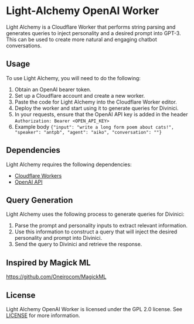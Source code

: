 # Light-Alchemy OpenAI Worker

Light Alchemy is a Cloudflare Worker that performs string parsing and generates queries to inject personality and a desired prompt into GPT-3. This can be used to create more natural and engaging chatbot conversations.

## Usage

To use Light Alchemy, you will need to do the following:

1. Obtain an OpenAI bearer token.
2. Set up a Cloudflare account and create a new worker.
3. Paste the code for Light Alchemy into the Cloudflare Worker editor.
5. Deploy the worker and start using it to generate queries for Divinici.
6. In your requests, ensure that the OpenAI API key is added in the header `Authorization: Bearer <OPEN_API_KEY>`
7. Example body `{"input": "write a long form poem about cats!", "speaker": "antpb", "agent": "aiko", "conversation": ""}`

## Dependencies

Light Alchemy requires the following dependencies:

- [Cloudflare Workers](https://workers.cloudflare.com/)
- [OpenAI API](https://beta.openai.com/)

## Query Generation

Light Alchemy uses the following process to generate queries for Divinici:

1. Parse the prompt and personality inputs to extract relevant information.
2. Use this information to construct a query that will inject the desired personality and prompt into Divinici.
3. Send the query to Divinici and retrieve the response.

## Inspired by Magick ML
https://github.com/Oneirocom/MagickML

## License

Light Alchemy OpenAI Worker is licensed under the GPL 2.0 license. See [LICENSE](LICENSE) for more information.
